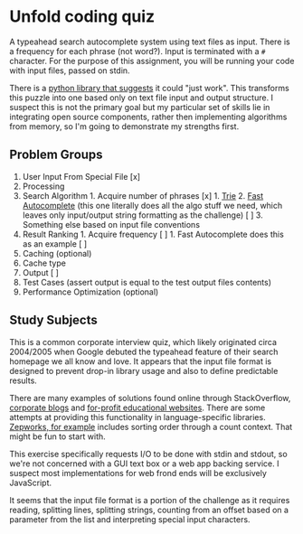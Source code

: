 # Unfold coding quiz

A typeahead search autocomplete system using text files as input. There is a frequency for each phrase (not word?). Input is terminated with a `#` character. For the purpose of this
assignment, you will be running your code with input files, passed on stdin.

There is a [python library that suggests](https://pypi.org/project/fast-autocomplete/) it could "just work". This transforms this puzzle into one based only on text file input and output structure. I suspect this is not the primary goal but my particular set of skills lie in integrating open source components, rather then implementing algorithms from memory, so I'm going to demonstrate my strengths first.

## Problem Groups

1. User Input From Special File [x]
2. Processing
  1. Search Algorithm
    1. Acquire number of phrases [x]
    1. [Trie](https://pypi.org/project/PyTrie/)
    2. [Fast Autocomplete](https://pypi.org/project/fast-autocomplete/) (this one literally does all the algo stuff we need, which leaves only input/output string formatting as the challenge) [ ] 
    3. Something else based on input file conventions
  3. Result Ranking
    1. Acquire frequency [ ]
    1. Fast Autocomplete does this as an example [ ] 
3. Caching (optional)
  1. Cache type
4. Output [ ]
5. Test Cases (assert output is equal to the test output files contents)
6. Performance Optimization (optional)

## Study Subjects

This is a common corporate interview quiz, which likely originated circa 2004/2005 when Google debuted the typeahead feature of their search homepage we all know and love. It appears that the input file format is designed to prevent drop-in library usage and also to define predictable results.

There are many examples of solutions found online through StackOverflow, [corporate blogs](https://medium.com/double-pointer/system-design-interview-autocomplete-type-ahead-system-for-a-search-box-1ac968f9f121) and [for-profit educational websites](https://www.educative.io/courses/grokking-the-system-design-interview/mE2XkgGRnmp#1.-What-is-Typeahead-Suggestion?). There are some attempts at providing this functionality in language-specific libraries. [Zepworks, for example](https://pypi.org/project/fast-autocomplete/) includes sorting order through a count context. That might be fun to start with.

This exercise specifically requests I/O to be done with stdin and stdout, so we're not concerned with a GUI text box or a web app backing service. I suspect most implementations for web frond ends will be exclusively JavaScript.

It seems that the input file format is a portion of the challenge as it requires reading, splitting lines, splitting strings, counting from an offset based on a parameter from the list and interpreting special input characters.
